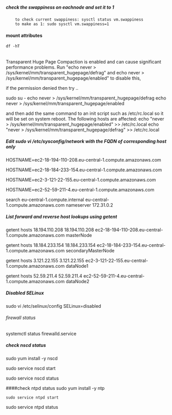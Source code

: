 ##### check the swappiness on eachnode and set it to 1
        to check current swappiness: sysctl status vm.swappiness
		to make as 1: sudo sysctl vm.swappiness=1

#### mount attributes
    df -hT 

######
Transparent Huge Page Compaction is enabled and can cause significant performance problems. Run 
"echo never > /sys/kernel/mm/transparent_hugepage/defrag" and 
echo never > /sys/kernel/mm/transparent_hugepage/enabled" to disable this, 

 if the permission denied then try ..

sudo su -
echo never > /sys/kernel/mm/transparent_hugepage/defrag
echo never > /sys/kernel/mm/transparent_hugepage/enabled

and then add the same command to an init script such as /etc/rc.local so it will be set on system reboot. The following hosts are affected: 
echo "never > /sys/kernel/mm/transparent_hugepage/enabled" >> /etc/rc.local
echo "never > /sys/kernel/mm/transparent_hugepage/defrag" >> /etc/rc.local

##### Edit sudo vi /etc/sysconfig/network with the FQDN of corresponding host only
HOSTNAME=ec2-18-194-110-208.eu-central-1.compute.amazonaws.com

HOSTNAME=ec2-18-184-233-154.eu-central-1.compute.amazonaws.com

HOSTNAME=ec2-3-121-22-155.eu-central-1.compute.amazonaws.com

HOSTNAME=ec2-52-59-211-4.eu-central-1.compute.amazonaws.com

search eu-central-1.compute.internal eu-central-1.compute.amazonaws.com
nameserver 172.31.0.2

##### List forward and reverse host lookups using getent
getent hosts 18.194.110.208
18.194.110.208  ec2-18-194-110-208.eu-central-1.compute.amazonaws.com masterNode

 getent hosts 18.184.233.154
18.184.233.154  ec2-18-184-233-154.eu-central-1.compute.amazonaws.com secondaryMasterNode

getent hosts 3.121.22.155
3.121.22.155    ec2-3-121-22-155.eu-central-1.compute.amazonaws.com dataNode1

getent hosts 52.59.211.4
52.59.211.4     ec2-52-59-211-4.eu-central-1.compute.amazonaws.com dataNode2


##### Disabled SELinux
  sudo vi /etc/selinux/config
    SELinux=disabled


###### firewall status
systemctl status firewalld.service 


##### check nscd status
  sudo yum install -y nscd

   sudo service nscd start

   sudo service nscd status

####check ntpd status
   sudo yum install -y ntp

    sudo service ntpd start

   sudo service ntpd status


